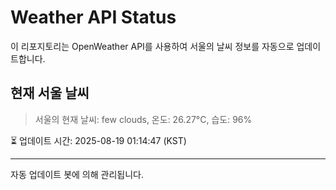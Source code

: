 
# Weather API Status

이 리포지토리는 OpenWeather API를 사용하여 서울의 날씨 정보를 자동으로 업데이트합니다.

## 현재 서울 날씨
> 서울의 현재 날씨: few clouds, 온도: 26.27°C, 습도: 96%

⏳ 업데이트 시간: 2025-08-19 01:14:47 (KST)

---
자동 업데이트 봇에 의해 관리됩니다.
